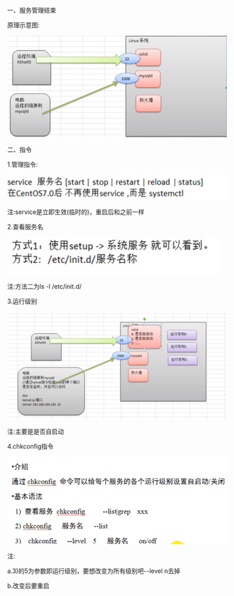 一、服务管理结束

原理示意图:

![001](001.png)

二、指令

1.管理指令:

![002](002.png)

注:service是立即生效(临时的)，重启后和之前一样

2.查看服务名

![003](003.png)

注:方法二为ls -l /etc/init.d/

3.运行级别

![004](004.png)

注:主要是是否自启动

4.chkconfig指令

![005](005.png)

注:

a.3)的5为参数即运行级别，要想改变为所有级别吧--level n去掉

b.改变后要重启
